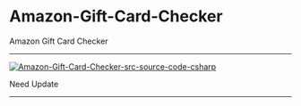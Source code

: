 # Amazon-Gift-Card-Checker
Amazon Gift Card Checker

** **

<a href="https://ibb.co/r482xms"><img src="https://i.ibb.co/ZW4zBVm/Amazon-Gift-Card-Checker-src-source-code-csharp.png" alt="Amazon-Gift-Card-Checker-src-source-code-csharp" border="0"></a>

Need Update

** **
